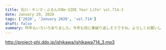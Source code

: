 ```yaml
---
title: 石川・ホンマ・ぶるんのBe-SIDE Your Life! vol.714-3
date: January 20, 2020
tags: ['2020', 'January 2020', 'vol.714']
draft: false
summary: 昨年もいろいろありました。今年も同じ事繰り返しそうですね。よろしくお願いします。
---
```


http://project-phi.ddo.jp/ishikawa/ishikawa714_3.mp3